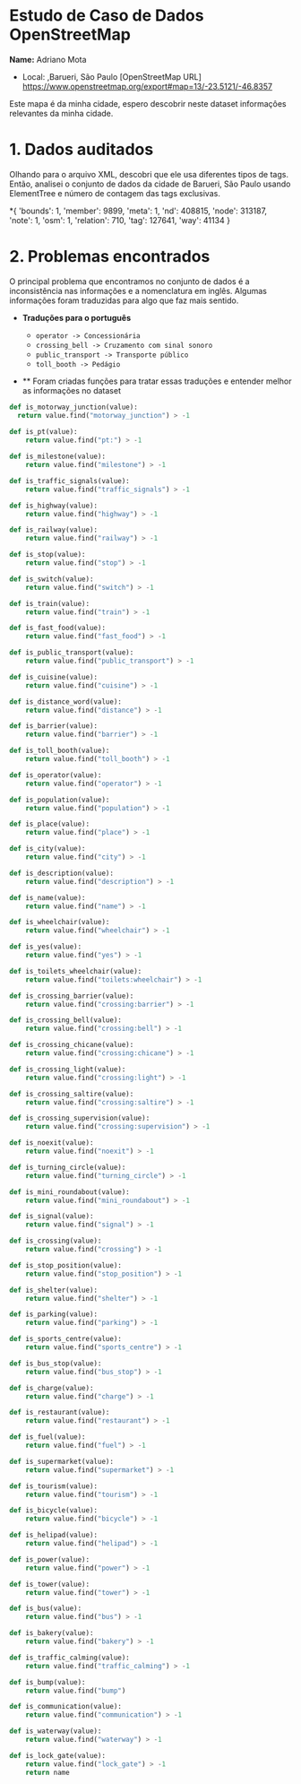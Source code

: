 # Estudo de Caso de Dados OpenStreetMap

**Name:** Adriano Mota

* Local: ,Barueri, São Paulo
 [OpenStreetMap URL] https://www.openstreetmap.org/export#map=13/-23.5121/-46.8357
 
Este mapa é da minha cidade, espero descobrir neste dataset informaçôes relevantes da minha cidade.

# 1. Dados auditados
Olhando para o arquivo XML, descobri que ele usa diferentes tipos de tags. Então, analisei o conjunto de dados da cidade de Barueri, São Paulo usando ElementTree e número de contagem das tags exclusivas.

 *{
 'bounds': 1,
 'member': 9899,
 'meta': 1,
 'nd': 408815,
 'node': 313187,
 'note': 1,
 'osm': 1,
 'relation': 710,
 'tag': 127641,
 'way': 41134 
 }
 
 # 2. Problemas encontrados
 O principal problema que encontramos no conjunto de dados é a inconsistência nas informações e a nomenclatura em inglês.
 Algumas informações foram traduzidas para algo que faz mais sentido.
 
 * **Traduções para o português** 
    * `operator -> Concessionária`
    * `crossing_bell -> Cruzamento com sinal sonoro`
    * `public_transport -> Transporte público`
    * `toll_booth -> Pedágio`
    
* ** Foram criadas funções para tratar essas traduções e entender melhor as informações no dataset

```python 
def is_motorway_junction(value):
  return value.find("motorway_junction") > -1
        
def is_pt(value):
    return value.find("pt:") > -1

def is_milestone(value):
    return value.find("milestone") > -1

def is_traffic_signals(value):
    return value.find("traffic_signals") > -1

def is_highway(value):
    return value.find("highway") > -1

def is_railway(value):
    return value.find("railway") > -1

def is_stop(value):
    return value.find("stop") > -1

def is_switch(value):
    return value.find("switch") > -1

def is_train(value):
    return value.find("train") > -1

def is_fast_food(value):
    return value.find("fast_food") > -1

def is_public_transport(value):
    return value.find("public_transport") > -1

def is_cuisine(value):
    return value.find("cuisine") > -1

def is_distance_word(value):
    return value.find("distance") > -1

def is_barrier(value):
    return value.find("barrier") > -1

def is_toll_booth(value):
    return value.find("toll_booth") > -1

def is_operator(value):
    return value.find("operator") > -1

def is_population(value):
    return value.find("population") > -1

def is_place(value):
    return value.find("place") > -1

def is_city(value):
    return value.find("city") > -1

def is_description(value):
    return value.find("description") > -1

def is_name(value):
    return value.find("name") > -1

def is_wheelchair(value):
    return value.find("wheelchair") > -1

def is_yes(value):
    return value.find("yes") > -1    

def is_toilets_wheelchair(value):
    return value.find("toilets:wheelchair") > -1

def is_crossing_barrier(value):
    return value.find("crossing:barrier") > -1

def is_crossing_bell(value):
    return value.find("crossing:bell") > -1

def is_crossing_chicane(value):
    return value.find("crossing:chicane") > -1

def is_crossing_light(value):
    return value.find("crossing:light") > -1

def is_crossing_saltire(value):
    return value.find("crossing:saltire") > -1

def is_crossing_supervision(value):
    return value.find("crossing:supervision") > -1    

def is_noexit(value):
    return value.find("noexit") > -1

def is_turning_circle(value):
    return value.find("turning_circle") > -1

def is_mini_roundabout(value):
    return value.find("mini_roundabout") > -1

def is_signal(value):
    return value.find("signal") > -1

def is_crossing(value):
    return value.find("crossing") > -1

def is_stop_position(value):
    return value.find("stop_position") > -1

def is_shelter(value):
    return value.find("shelter") > -1

def is_parking(value):
    return value.find("parking") > -1

def is_sports_centre(value):
    return value.find("sports_centre") > -1

def is_bus_stop(value):
    return value.find("bus_stop") > -1

def is_charge(value):
    return value.find("charge") > -1

def is_restaurant(value):
    return value.find("restaurant") > -1

def is_fuel(value):
    return value.find("fuel") > -1

def is_supermarket(value):
    return value.find("supermarket") > -1

def is_tourism(value):
    return value.find("tourism") > -1

def is_bicycle(value):
    return value.find("bicycle") > -1    

def is_helipad(value):
    return value.find("helipad") > -1

def is_power(value):
    return value.find("power") > -1

def is_tower(value):
    return value.find("tower") > -1

def is_bus(value):
    return value.find("bus") > -1

def is_bakery(value):
    return value.find("bakery") > -1

def is_traffic_calming(value):
    return value.find("traffic_calming") > -1

def is_bump(value):
    return value.find("bump")    

def is_communication(value):
    return value.find("communication") > -1    

def is_waterway(value):
    return value.find("waterway") > -1

def is_lock_gate(value):
    return value.find("lock_gate") > -1
	return name
```
    
    
 
 
